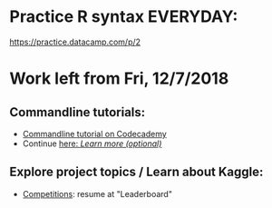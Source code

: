 # Practice R syntax EVERYDAY:

https://practice.datacamp.com/p/2

# Work left from Fri, 12/7/2018

## Commandline tutorials:

- [Commandline tutorial on Codecademy](https://www.codecademy.com/courses/learn-the-command-line/projects/lingua-franca)
- Continue [here: _Learn more (optional)_](https://github.com/msr-ds3/coursework/tree/master/week1#learn-more-optional-1)

## Explore project topics / Learn about Kaggle:

- [Competitions](https://www.kaggle.com/docs/competitions): resume at "Leaderboard"